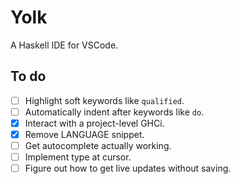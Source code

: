 # Yolk

A Haskell IDE for VSCode.

## To do

- [ ] Highlight soft keywords like `qualified`.
- [ ] Automatically indent after keywords like `do`.
- [x] Interact with a project-level GHCi.
- [x] Remove LANGUAGE snippet.
- [ ] Get autocomplete actually working.
- [ ] Implement type at cursor.
- [ ] Figure out how to get live updates without saving.
